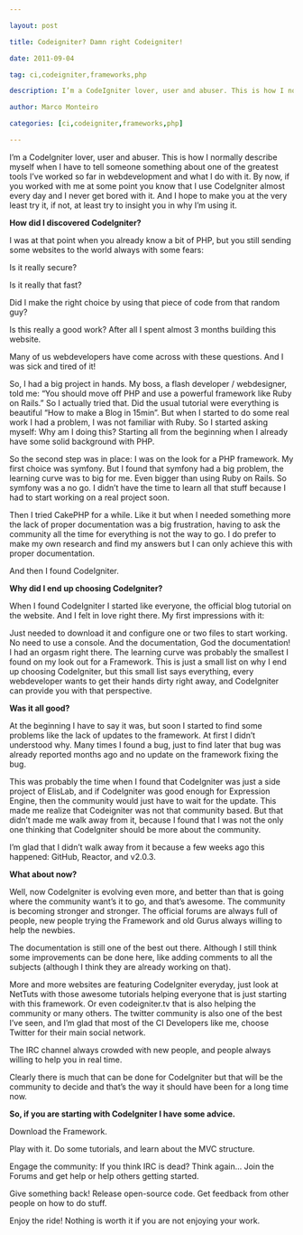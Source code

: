 ---
layout: post
title: Codeigniter? Damn right Codeigniter!
date: 2011-09-04
tag: ci,codeigniter,frameworks,php
description: I’m a CodeIgniter lover, user and abuser. This is how I normally describe myself when I have to tell someone something about one of the greatest tools I’ve worked so
author: Marco Monteiro
categories: [ci,codeigniter,frameworks,php]
---

I’m a CodeIgniter lover, user and abuser. This is how I normally describe myself when I have to tell someone something about one of the greatest tools I’ve worked so far in webdevelopment and what I do with it. By now, if you worked with me at some point you know that I use CodeIgniter almost every day and I never get bored with it. And I hope to make you at the very least try it, if not, at least try to insight you in why I’m using it.
<!--more-->
**How did I discovered CodeIgniter?**

I was at that point when you already know a bit of PHP, but you still sending some websites to the world always with some fears:

Is it really secure?

Is it really that fast?

Did I make the right choice by using that piece of code from that random guy?

Is this really a good work? After all I spent almost 3 months building this website.

Many of us webdevelopers have come across with these questions. And I was sick and tired of it!

So, I had a big project in hands. My boss, a flash developer / webdesigner, told me: “You should move off PHP and use a powerful framework like Ruby on Rails.” So I actually tried that. Did the usual tutorial were everything is beautiful “How to make a Blog in 15min”. But when I started to do some real work I had a problem, I was not familiar with Ruby. So I started asking myself: Why am I doing this? Starting all from the beginning when I already have some solid background with PHP.

So the second step was in place: I was on the look for a PHP framework. My first choice was symfony. But I found that symfony had a big problem, the learning curve was to big for me. Even bigger than using Ruby on Rails. So symfony was a no go. I didn’t have the time to learn all that stuff because I had to start working on a real project soon.

Then I tried CakePHP for a while. Like it but when I needed something more the lack of proper documentation was a big frustration, having to ask the community all the time for everything is not the way to go. I do prefer to make my own research and find my answers but I can only achieve this with proper documentation.

And then I found CodeIgniter.

**Why did I end up choosing CodeIgniter?**

When I found CodeIgniter I started like everyone, the official blog tutorial on the website. And I felt in love right there.
My first impressions with it:

Just needed to download it and configure one or two files to start working.
No need to use a console.
And the documentation, God the documentation! I had an orgasm right there.
The learning curve was probably the smallest I found on my look out for a Framework.
This is just a small list on why I end up choosing CodeIgniter, but this small list says everything, every webdeveloper wants to get their hands dirty right away, and CodeIgniter can provide you with that perspective.

**Was it all good?**

At the beginning I have to say it was, but soon I started to find some problems like the lack of updates to the framework. At first I didn’t understood why. Many times I found a bug, just to find later that bug was already reported months ago and no update on the framework fixing the bug.

This was probably the time when I found that CodeIgniter was just a side project of ElisLab, and if CodeIgniter was good enough for Expression Engine, then the community would just have to wait for the update. This made me realize that Codeigniter was not that community based. But that didn’t made me walk away from it, because I found that I was not the only one thinking that CodeIgniter should be more about the community.

I’m glad that I didn’t walk away from it because a few weeks ago this happened: GitHub, Reactor, and v2.0.3.

**What about now?**

Well, now CodeIgniter is evolving even more, and better than that is going where the community want’s it to go, and that’s awesome. The community is becoming stronger and stronger. The official forums are always full of people, new people trying the Framework and old Gurus always willing to help the newbies.

The documentation is still one of the best out there. Although I still think some improvements can be done here, like adding comments to all the subjects (although I think they are already working on that).

More and more websites are featuring CodeIgniter everyday, just look at NetTuts with those awesome tutorials helping everyone that is just starting with this framework. Or even codeigniter.tv that is also helping the community or many others. The twitter community is also one of the best I’ve seen, and I’m glad that most of the CI Developers like me, choose Twitter for their main social network.

The IRC channel always crowded with new people, and people always willing to help you in real time.

Clearly there is much that can be done for CodeIgniter but that will be the community to decide and that’s the way it should have been for a long time now.

**So, if you are starting with CodeIgniter I have some advice.**

Download the Framework.

Play with it. Do some tutorials, and learn about the MVC structure.

Engage the community: If you think IRC is dead? Think again… Join the Forums and get help or help others getting started.

Give something back! Release open-source code. Get feedback from other people on how to do stuff.

Enjoy the ride! Nothing is worth it if you are not enjoying your work.